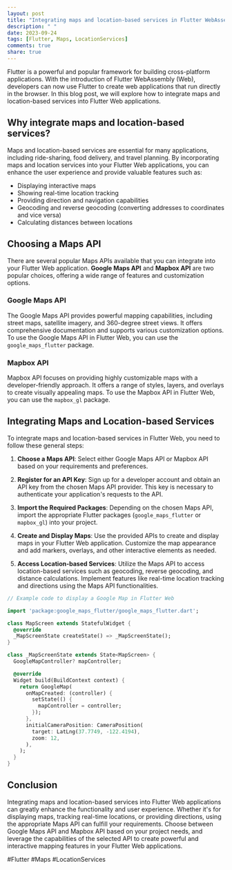 ```yaml
---
layout: post
title: "Integrating maps and location-based services in Flutter WebAssembly"
description: " "
date: 2023-09-24
tags: [Flutter, Maps, LocationServices]
comments: true
share: true
---
```


Flutter is a powerful and popular framework for building cross-platform applications. With the introduction of Flutter WebAssembly (Web), developers can now use Flutter to create web applications that run directly in the browser. In this blog post, we will explore how to integrate maps and location-based services into Flutter Web applications.

## Why integrate maps and location-based services?

Maps and location-based services are essential for many applications, including ride-sharing, food delivery, and travel planning. By incorporating maps and location services into your Flutter Web applications, you can enhance the user experience and provide valuable features such as:

- Displaying interactive maps
- Showing real-time location tracking
- Providing direction and navigation capabilities
- Geocoding and reverse geocoding (converting addresses to coordinates and vice versa)
- Calculating distances between locations

## Choosing a Maps API

There are several popular Maps APIs available that you can integrate into your Flutter Web application. **Google Maps API** and **Mapbox API** are two popular choices, offering a wide range of features and customization options.

### Google Maps API

The Google Maps API provides powerful mapping capabilities, including street maps, satellite imagery, and 360-degree street views. It offers comprehensive documentation and supports various customization options. To use the Google Maps API in Flutter Web, you can use the `google_maps_flutter` package.

### Mapbox API

Mapbox API focuses on providing highly customizable maps with a developer-friendly approach. It offers a range of styles, layers, and overlays to create visually appealing maps. To use the Mapbox API in Flutter Web, you can use the `mapbox_gl` package.

## Integrating Maps and Location-based Services

To integrate maps and location-based services in Flutter Web, you need to follow these general steps:

1. **Choose a Maps API**: Select either Google Maps API or Mapbox API based on your requirements and preferences.

2. **Register for an API Key**: Sign up for a developer account and obtain an API key from the chosen Maps API provider. This key is necessary to authenticate your application's requests to the API.

3. **Import the Required Packages**: Depending on the chosen Maps API, import the appropriate Flutter packages (`google_maps_flutter` or `mapbox_gl`) into your project.

4. **Create and Display Maps**: Use the provided APIs to create and display maps in your Flutter Web application. Customize the map appearance and add markers, overlays, and other interactive elements as needed.

5. **Access Location-based Services**: Utilize the Maps API to access location-based services such as geocoding, reverse geocoding, and distance calculations. Implement features like real-time location tracking and directions using the Maps API functionalities.

```dart
// Example code to display a Google Map in Flutter Web

import 'package:google_maps_flutter/google_maps_flutter.dart';

class MapScreen extends StatefulWidget {
  @override
  _MapScreenState createState() => _MapScreenState();
}

class _MapScreenState extends State<MapScreen> {
  GoogleMapController? mapController;

  @override
  Widget build(BuildContext context) {
    return GoogleMap(
      onMapCreated: (controller) {
        setState(() {
          mapController = controller;
        });
      },
      initialCameraPosition: CameraPosition(
        target: LatLng(37.7749, -122.4194),
        zoom: 12,
      ),
    );
  }
}
```

## Conclusion

Integrating maps and location-based services into Flutter Web applications can greatly enhance the functionality and user experience. Whether it's for displaying maps, tracking real-time locations, or providing directions, using the appropriate Maps API can fulfill your requirements. Choose between Google Maps API and Mapbox API based on your project needs, and leverage the capabilities of the selected API to create powerful and interactive mapping features in your Flutter Web applications.

#Flutter #Maps #LocationServices